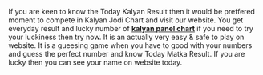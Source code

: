 If you are keen to know the Today Kalyan Result then it would be preffered moment to compete in Kalyan Jodi Chart and visit our website. You get everyday result and lucky number of <a href="https://www.kalyanresults.in/"><b>kalyan panel chart</b></a> if you need to try your luckiness then try now. It is an actually very easy & safe to play on website. It is a gueesing game when you have to good with your numbers and guess the perfect number and know Today Matka Result. If you are lucky then you can see your name on website today.
